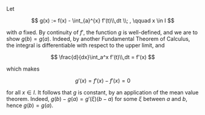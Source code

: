 Let 

$$
g(x) := f(x) - \int_{a}^{x} f'(t)\\,dt \\; , \qquad x \in I
$$

with $a$ fixed. By continuity of $f'$, the function $g$ is well-defined, and we are to show $g(b)=g(a)$. Indeed, by another Fundamental Theorem of Calculus, the integral is differentiable with respect to the upper limit, and


$$
\frac{d}{dx}\int_a^x f'(t)\\,dt = f'(x) 
$$

which makes

$$
g'(x) = f'(x) - f'(x) = 0
$$

for all $x\in I$. It follows that $g$ is constant, by an application of the mean value theorem. Indeed, $g(b) - g(a) = g'(\xi) (b - a)$ for some $\xi$ between $a$ and $b$, hence $g(b) = g(a)$. 
